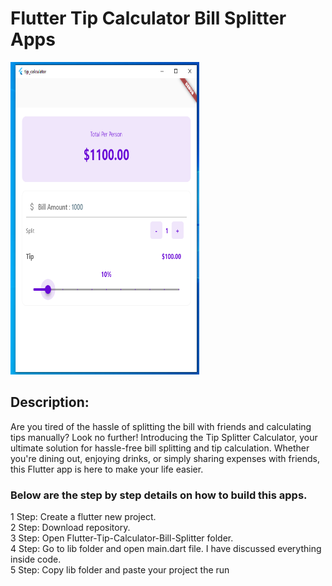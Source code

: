 # Flutter Tip Calculator Bill Splitter Apps
<img src="./Capture.PNG" width="60%" height = "500">

## Description:
Are you tired of the hassle of splitting the bill with friends and calculating tips manually? Look no further! Introducing the Tip Splitter Calculator, your ultimate solution for hassle-free bill splitting and tip calculation. Whether you're dining out, enjoying drinks, or simply sharing expenses with friends, this Flutter app is here to make your life easier.

### Below are the step by step details on how to build this apps.
1 Step: Create a flutter new project.</br>
2 Step: Download repository.</br>
3 Step: Open Flutter-Tip-Calculator-Bill-Splitter folder.</br>
4 Step: Go to lib folder and open main.dart file. I have discussed everything inside code.</br>
5 Step: Copy lib folder and paste your project the run 
